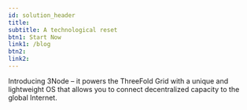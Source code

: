 ```yaml
---
id: solution_header
title: 
subtitle: A technological reset
btn1: Start Now
link1: /blog
btn2: 
link2: 
---
```


Introducing 3Node – it powers the ThreeFold Grid with a unique and lightweight OS that allows you to connect decentralized capacity to the global Internet.
